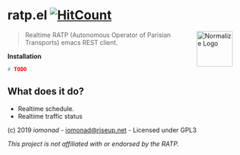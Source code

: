 # ratp.el [![HitCount](http://hits.dwyl.io/ratp/ratp.el.svg)](http://hits.dwyl.io/ratp/ratp.el)

<a href="https://github.com/iomonad/ratp.el"><img
  src="https://www.gnu.org/software/emacs/images/emacs.png" alt="Normalize Logo"
  width="80" height="80" align="right"></a>
  
  > Realtime RATP (Autonomous Operator of Parisian Transports) emacs REST client.
 
**Installation**

```bash
# TODO
```
## What does it do?

* Realtime schedule.
* Realtime traffic status


(c) 2019 *iomonad* - <iomonad@riseup.net> - Licensed under GPL3

*This project is not affiliated with or endorsed by the RATP.*
